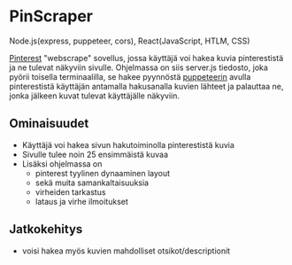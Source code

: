 # PinScraper

Node.js(express, puppeteer, cors), React(JavaScript, HTLM, CSS)

[Pinterest](https://fi.pinterest.com/) "webscrape" sovellus, jossa käyttäjä voi hakea kuvia pinterestistä ja ne tulevat näkyviin sivulle. 
Ohjelmassa on siis server.js tiedosto, joka pyörii toisella terminaalilla, se hakee pyynnöstä [puppeteerin](https://pptr.dev/) avulla pinterestistä käyttäjän antamalla hakusanalla kuvien lähteet ja palauttaa ne, jonka jälkeen kuvat tulevat käyttäjälle näkyviin.

## Ominaisuudet
- Käyttäjä voi hakea sivun hakutoiminolla pinterestistä kuvia
- Sivulle tulee noin 25 ensimmäistä kuvaa
- Lisäksi ohjelmassa on
    - pinterest tyylinen dynaaminen layout
    - sekä muita samankaltaisuuksia
    - virheiden tarkastus
    - lataus ja virhe ilmoitukset

## Jatkokehitys
- voisi hakea myös kuvien mahdolliset otsikot/descriptionit

